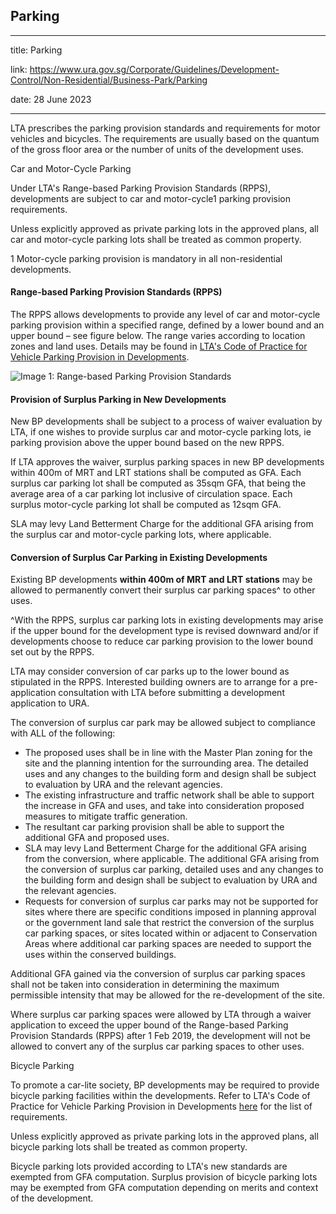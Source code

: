 ## Parking
---
title: Parking

link: https://www.ura.gov.sg/Corporate/Guidelines/Development-Control/Non-Residential/Business-Park/Parking

date: 28 June 2023

---


LTA prescribes the parking provision standards and requirements for motor vehicles and bicycles. The requirements are usually based on the quantum of the gross floor area or the number of units of the development uses.

Car and Motor-Cycle Parking

Under LTA's Range-based Parking Provision Standards (RPPS), developments are subject to car and motor-cycle1 parking provision requirements.

Unless explicitly approved as private parking lots in the approved plans, all car and motor-cycle parking lots shall be treated as common property.

1 Motor-cycle parking provision is mandatory in all non-residential developments.

#### Range-based Parking Provision Standards (RPPS)

The RPPS allows developments to provide any level of car and motor-cycle parking provision within a specified range, defined by a lower bound and an upper bound – see figure below. The range varies according to location zones and land uses. Details may be found in [LTA's Code of Practice for Vehicle Parking Provision in Developments](https://www.lta.gov.sg/content/ltagov/en/industry_innovations/industry_matters/development_construction_resources/vehicle_parking/requirements_for_vehicle_parking_proposals.html).

![Image 1: Range-based Parking Provision Standards](https://www.ura.gov.sg/-/media/Corporate/Guidelines/Development-control/Industrial/Range_Based_Car_Parking_Standard.jpg?h=100%25&w=100%25)



#### Provision of Surplus Parking in New Developments

New BP developments shall be subject to a process of waiver evaluation by LTA, if one wishes to provide surplus car and motor-cycle parking lots, ie parking provision above the upper bound based on the new RPPS.

If LTA approves the waiver, surplus parking spaces in new BP developments within 400m of MRT and LRT stations shall be computed as GFA. Each surplus car parking lot shall be computed as 35sqm GFA, that being the average area of a car parking lot inclusive of circulation space. Each surplus motor-cycle parking lot shall be computed as 12sqm GFA.

SLA may levy Land Betterment Charge for the additional GFA arising from the surplus car and motor-cycle parking lots, where applicable.

#### Conversion of Surplus Car Parking in Existing Developments

Existing BP developments **within 400m of MRT and LRT stations** may be allowed to permanently convert their surplus car parking spaces^ to other uses.

^With the RPPS, surplus car parking lots in existing developments may arise if the upper bound for the development type is revised downward and/or if developments choose to reduce car parking provision to the lower bound set out by the RPPS.

LTA may consider conversion of car parks up to the lower bound as stipulated in the RPPS. Interested building owners are to arrange for a pre-application consultation with LTA before submitting a development application to URA.

The conversion of surplus car park may be allowed subject to compliance with ALL of the following:

-   The proposed uses shall be in line with the Master Plan zoning for the site and the planning intention for the surrounding area. The detailed uses and any changes to the building form and design shall be subject to evaluation by URA and the relevant agencies.
-   The existing infrastructure and traffic network shall be able to support the increase in GFA and uses, and take into consideration proposed measures to mitigate traffic generation.
-   The resultant car parking provision shall be able to support the additional GFA and proposed uses.
-   SLA may levy Land Betterment Charge for the additional GFA arising from the conversion, where applicable. The additional GFA arising from the conversion of surplus car parking, detailed uses and any changes to the building form and design shall be subject to evaluation by URA and the relevant agencies.
-   Requests for conversion of surplus car parks may not be supported for sites where there are specific conditions imposed in planning approval or the government land sale that restrict the conversion of the surplus car parking spaces, or sites located within or adjacent to Conservation Areas where additional car parking spaces are needed to support the uses within the conserved buildings.

Additional GFA gained via the conversion of surplus car parking spaces shall not be taken into consideration in determining the maximum permissible intensity that may be allowed for the re-development of the site.

Where surplus car parking spaces were allowed by LTA through a waiver application to exceed the upper bound of the Range-based Parking Provision Standards (RPPS) after 1 Feb 2019, the development will not be allowed to convert any of the surplus car parking spaces to other uses.

Bicycle Parking

To promote a car-lite society, BP developments may be required to provide bicycle parking facilities within the developments. Refer to LTA's Code of Practice for Vehicle Parking Provision in Developments [here](https://www.lta.gov.sg/content/ltagov/en/industry_innovations/industry_matters/development_construction_resources/vehicle_parking/requirements_for_vehicle_parking_proposals.html) for the list of requirements.

Unless explicitly approved as private parking lots in the approved plans, all bicycle parking lots shall be treated as common property.

Bicycle parking lots provided according to LTA's new standards are exempted from GFA computation. Surplus provision of bicycle parking lots may be exempted from GFA computation depending on merits and context of the development.



